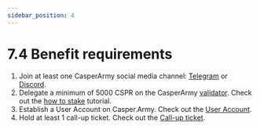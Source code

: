```yaml
---
sidebar_position: 4
---
```


# 7.4 Benefit requirements

1. Join at least one CasperArmy social media channel: <a href="https://t.me/casperarmyofficial/">Telegram</a> or <a href="https://discord.gg/sZQVdRCyqx">Discord</a>.
2. Delegate a minimum of 5000 CSPR on the CasperArmy <a href="https://staking.casper.army">validator</a>. Check out the <a href="https://docs.casperarmy.org/docs/validator/7.2-How-to-stake/">how to stake</a> tutorial.
3. Establish a User Account on Casper.Army. Check out the <a href="https://docs.casperarmy.org/docs/PLATFORM/5.3-User-account/">User Account</a>.
4. Hold at least 1 call-up ticket. Check out the <a href="https://docs.casperarmy.org/docs/PRODUCTS%20AND%20SERVICES/2.7-call-up-ticket">Call-up ticket</a>.
